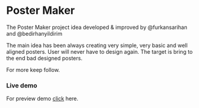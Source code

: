 # Poster Maker

The Poster Maker project idea developed & improved by @furkansarihan and @bedirhanyildirim

The main idea has been always creating very simple, very basic and well aligned posters. User will never have to design again. The target is bring to the end bad designed posters.

For more keep follow.

### Live demo
For preview demo [click](https://poster-maker-914c5.web.app/) here.
